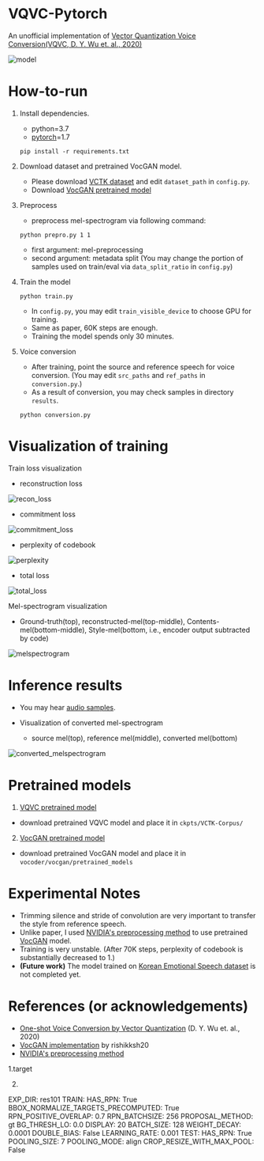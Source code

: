 # VQVC-Pytorch

An unofficial implementation of [Vector Quantization Voice Conversion(VQVC, D. Y. Wu et. al., 2020)](https://ieeexplore.ieee.org/document/9053854)

![model](./assets/model_architecture.png)

# How-to-run
1. Install dependencies.
    * python=3.7
    * [pytorch](https://pytorch.org/)=1.7 

    ```
    pip install -r requirements.txt
    ```

2. Download dataset and pretrained VocGAN model.
    * Please download [VCTK dataset](https://datashare.ed.ac.uk/handle/10283/3443) and edit ```dataset_path``` in ```config.py```.
    * Download [VocGAN pretrained model](https://github.com/Jackson-Kang/VQVC-Pytorch#pretrained-models)

3. Preprocess 
    * preprocess mel-spectrogram via following command:
    ```
    python prepro.py 1 1
    ```
    * first argument: mel-preprocessing
    * second argument: metadata split (You may change the portion of samples used on train/eval via ```data_split_ratio``` in ```config.py```)

4. Train the model
    ```
    python train.py
    ```
    * In ```config.py```, you may edit ```train_visible_device``` to choose GPU for training.
    * Same as paper, 60K steps are enough.
    * Training the model spends only 30 minutes.

5. Voice conversion
    * After training, point the source and reference speech for voice conversion. (You may edit ```src_paths``` and ```ref_paths``` in ```conversion.py```.)
    * As a result of conversion, you may check samples in directory ```results```.
    ```
    python conversion.py
    ```

# Visualization of training
Train loss visualization

* reconstruction loss

![recon_loss](./assets/train_reconstruction_loss.jpg)

* commitment loss

![commitment_loss](./assets/train_commitment_loss.jpg)

* perplexity of codebook

![perplexity](./assets/train_perplexity.jpg)

* total loss

![total_loss](./assets/train_total_loss.jpg)

Mel-spectrogram visualization

* Ground-truth(top), reconstructed-mel(top-middle), Contents-mel(bottom-middle), Style-mel(bottom, i.e., encoder output subtracted by code)

![melspectrogram](./assets/melspectrogram_visualization.jpg)

# Inference results
* You may hear [audio samples](https://jackson-kang.github.io/opensource_samples/vqvc/).

* Visualization of converted mel-spectrogram
    - source mel(top), reference mel(middle), converted mel(bottom)

![converted_melspectrogram](./assets/converted_melspectrogram.jpg)


# Pretrained models
1.  [VQVC pretrained model](https://drive.google.com/file/d/1wiG8CyzNhq7dVZG3LZqCJ5bnoPTPS08a/view?usp=sharing)
* download pretrained VQVC model and place it in ```ckpts/VCTK-Corpus/```
2. [VocGAN pretrained model](https://drive.google.com/file/d/1nfD84ot7o3u2tFR7YkSp2vQWVnNJ-md_/view?usp=sharing) 
* download pretrained VocGAN model and place it in ```vocoder/vocgan/pretrained_models```

# Experimental Notes
* Trimming silence and stride of convolution are very important to transfer the style from reference speech.
* Unlike paper, I used [NVIDIA's preprocessing method](https://github.com/NVIDIA/tacotron2/blob/fc0cf6a89a47166350b65daa1beaa06979e4cddf/stft.py) to use pretrained [VocGAN](https://arxiv.org/pdf/2007.15256.pdf) model.
* Training is very unstable. (After 70K steps, perplexity of codebook is substantially decreased to 1.)
* **(Future work)** The model trained on [Korean Emotional Speech dataset](https://www.aihub.or.kr/keti_data_board/expression) is not completed yet. 

# References (or acknowledgements)
* [One-shot Voice Conversion by Vector Quantization](https://ieeexplore.ieee.org/document/9053854) (D. Y. Wu et. al., 2020)
* [VocGAN implementation](https://github.com/rishikksh20/VocGAN) by rishikksh20
* [NVIDIA's preprocessing method](https://github.com/NVIDIA/tacotron2/blob/fc0cf6a89a47166350b65daa1beaa06979e4cddf/stft.py)


1.target






2.

EXP_DIR: res101
TRAIN:
  HAS_RPN: True
  BBOX_NORMALIZE_TARGETS_PRECOMPUTED: True
  RPN_POSITIVE_OVERLAP: 0.7
  RPN_BATCHSIZE: 256
  PROPOSAL_METHOD: gt
  BG_THRESH_LO: 0.0
  DISPLAY: 20
  BATCH_SIZE: 128
  WEIGHT_DECAY: 0.0001
  DOUBLE_BIAS: False
  LEARNING_RATE: 0.001
TEST:
  HAS_RPN: True
POOLING_SIZE: 7
POOLING_MODE: align
CROP_RESIZE_WITH_MAX_POOL: False








